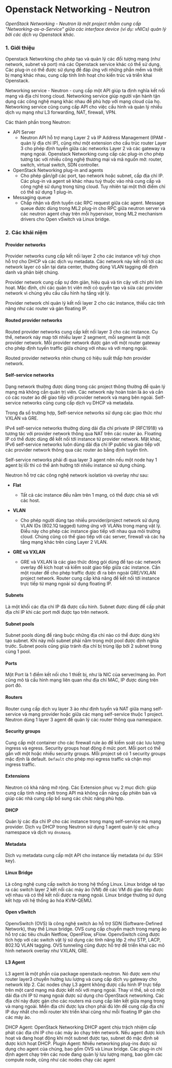 # Openstack Networking - Neutron

_OpenStack Networking - Neutron là một project nhằm cung cấp "Networking-as-a-Service" giữa các interface device (ví dụ: vNICs) quản lý bởi các dịch vụ Openstack khác._

### 1. Giới thiệu

Openstack Networking cho phép tạo và quản lý các đối tượng mạng (như network, subnet và port) mà các Openstack service khác có thể sử dụng. Các plug-in có thể được sử dụng để đáp ứng với những phần mềm và thiết bị mạng khác nhau, cung cấp tính linh hoạt cho kiến trúc và triển khai Openstack.

Networking service - Neutron - cung cấp một API giúp ta định nghĩa kết nối mạng và địa chỉ trong cloud. Networking service giúp người vận hành tận dụng các công nghệ mạng khác nhau để phù hợp với mạng cloud của họ. Networking service cũng cung cấp API cho việc cấu hình và quản lý nhiều dịch vụ mạng như L3 forwarding, NAT, firewall, VPN.

Các thành phần trong Neutron:

- API Server
  - Neutron API hỗ trợ mạng Layer 2 và IP Address Management (IPAM - quản lý địa chỉ IP), cũng như một extension cho cấu trúc router Layer 3 cho phép định tuyến giữa các networks Layer 2 và các gateway ra mạng ngoài. Openstack Networking cung cấp các plug-in cho phép tương tác với nhiều công nghệ thương mại và mã nguồn mở: router, switch, virtual switch, SDN controller.
- OpenStack Networking plug-in and agents
  - Cho phép gắn/gỡ các port, tạo network hoặc subnet, cấp địa chỉ IP. Các plug-in và agent sẽ khác nhau tuỳ thuộc vào nhà cung cấp và công nghệ sử dụng trong từng cloud. Tuy nhiên tại một thời điểm chỉ có thể sử dụng 1 plug-in.
- Messaging queue
  - Chấp nhận và định tuyến các RPC request giữa các agent. Message queue được dùng trong ML2 plug-in cho RPC giữa neutron server và các neutron agent chạy trên mỗi hypervisor, trong ML2 mechanism drivers cho Open vSwitch và Linux bridge.

### 2. Các khái niệm

#### Provider networks

Provider networks cung cấp kết nối layer 2 cho các instance với tuỳ chọn hỗ trợ cho DHCP và các dịch vụ metadata. Các network này kết nối tới các network layer có sẵn tại data center, thường dùng VLAN tagging để định danh và phân biệt chúng.

Provider network cung cấp sự đơn giản, hiệu quả và tin cậy với chi phí linh hoạt. Mặc định, chỉ các quản trị viên mới có quyền tạo và sửa các provider network vì chúng yêu cầu cấu hình hạ tầng vật lý.

Provider network chỉ quản lý kết nối layer 2 cho các instance, thiếu các tính năng như các router và gán floating IP.

#### Routed provider networks

Routed provider networks cung cấp kết nối layer 3 cho các instance. Cụ thể, network này map tới nhiều layer 2 segment, mỗi segment là một provider network. Mỗi provider network được gán với một router gateway cho phép định tuyến traffic giữa chúng với nhau và với mạng ngoài.

Routed provider networks nhìn chung có hiệu suất thấp hơn provider network.

#### Self-service networks

Dạng network thường được dùng trong các project thông thường để quản lý mạng mà không cần quản trị viên. Các network này hoàn toàn là ảo và cần có các router ảo để giao tiếp với provider network và mạng bên ngoài. Self-service networks cũng cung cấp dịch vụ DHCP và metadata.

Trong đa số trường hợp, Self-service networks sử dụng các giao thức như VXLAN và GRE.

IPv4 self-service networks thường dùng dải địa chỉ private IP (RFC1918) và tương tác với provider network thông qua NAT trên các router ảo. Floating IP có thể được dùng để kết nối tới instance từ provider network. Mặt khác, IPv6 self-service networks luôn dùng dải địa chỉ IP public và giao tiếp với các provider network thông qua các router ảo bằng định tuyến tĩnh.

Self-service networks phải đi qua layer 3 agent nên nếu một node hay 1 agent bị lỗi thì có thể ảnh hưởng tới nhiều instance sử dụng chúng.

Neutron hỗ trợ các công nghệ network isolation và overlay như sau:

- **Flat**
  - Tất cả các instance đều nằm trên 1 mạng, có thể được chia sẻ với các host.
- **VLAN**

  - Cho phép người dùng tạo nhiều provider/project network sử dụng VLAN IDs (802.1Q tagged) tương ứng với VLANs trong mạng vật lý. Điều này cho phép các instance giao tiếp với nhau qua môi trường cloud. Chúng cũng có thể giao tiếp với các server, firewall và các hạ tầng mạng khác trên cùng Layer 2 VLAN.

- **GRE và VXLAN**
  - GRE và VXLAN là các giao thức đóng gói dùng để tạo các network overlay để kích hoạt và kiểm soát giao tiếp giữa các instance. Cần một router để cho phép traffic được đi ra bên ngoài GRE/VXLAN project network. Router cung cấp khả năng để kết nối tới instance trực tiếp từ mạng ngoài sử dụng floating IP.

#### Subnets

Là một khối các địa chỉ IP đã được cấu hình. Subnet được dùng để cấp phát địa chỉ IP khi các port mới được tạo trên network.

#### Subnet pools

Subnet pools dùng để ràng buộc những địa chỉ nào có thể được dùng khi tạo subnet. Khi này mỗi subnet phải nằm trong một pool được định nghĩa trước. Subnet pools cũng giúp tránh địa chỉ bị trùng lặp bởi 2 subnet trong cùng 1 pool.

#### Ports

Một Port là 1 điểm kết nối cho 1 thiết bị, như là NIC của server/mạng ảo. Port cũng mô tả cấu hình mạng liên quan như địa chỉ MAC, IP được dùng trên port đó.

#### Routers

Router cung cấp dịch vụ layer 3 ảo như định tuyến và NAT giữa mạng self-service và mạng provider hoặc giữa các mạng self-service thuộc 1 project. Neutron dùng 1 layer 3 agent để quản lý các router thông qua namespace.

#### Security groups

Cung cấp một container cho các firewall rule ảo để kiểm soát các lưu lượng ingress và egress. Security groups hoạt động ở mức port. Mỗi port có thể gắn với một hoặc nhiều security groups.
Mỗi project sẽ có 1 security groups mặc định là default. `Default` cho phép mọi egress traffic và chặn mọi ingress traffic.

#### Extensions

Neutron có khả năng mở rộng. Các Extension phục vụ 2 mục đích: giúp cung cấp tính năng mới trong API mà không cần nâng cấp phiên bản và giúp các nhà cung cấp bổ sung các chức năng phù hợp.

#### DHCP

Quản lý các địa chỉ IP cho các instance trong mạng self-service mà mạng provider. Dịch vụ DHCP trong Neutron sử dụng 1 agent quản lý các `qdhcp` namespace và dịch vụ `dnsmasq`.

#### Metadata

Dịch vụ metadata cung cấp một API cho instance lấy metadata (ví dụ: SSH key).

#### Linux Bridge

Là công nghệ cung cấp switch ảo trong hệ thống Linux.
Linux bridge sẽ tạo ra các switch layer 2 kết nối các máy ảo (VM) để các VM đó giao tiếp được với nhau và có thể kết nối được ra mạng ngoài. Linux bridge thường sử dụng kết hợp với hệ thống ảo hóa KVM-QEMU.

#### Open vSwitch

OpenvSwitch (OVS) là công nghệ switch ảo hỗ trợ SDN (Software-Defined Network), thay thế Linux bridge. OVS cung cấp chuyển mạch trong mạng ảo hỗ trợ các tiêu chuẩn Netflow, OpenFlow, sFlow. OpenvSwitch cũng được tích hợp với các switch vật lý sử dụng các tính năng lớp 2 như STP, LACP, 802.1Q VLAN tagging. OVS tunneling cũng được hỗ trợ để triển khai các mô hình network overlay như VXLAN, GRE.

#### L3 Agent

L3 agent là một phần của package openstack-neutron. Nó được xem như router layer3 chuyển hướng lưu lượng và cung cấp dịch vụ gateway cho network lớp 2. Các nodes chạy L3 agent không được cấu hình IP trực tiếp trên một card mạng mà được kết nối với mạng ngoài. Thay vì thế, sẽ có một dải địa chỉ IP từ mạng ngoài được sử dụng cho OpenStack networking. Các địa chỉ này được gán cho các routers mà cung cấp liên kết giữa mạng trong và mạng ngoài. Miền địa chỉ được lựa chọn phải đủ lớn để cung cấp địa chỉ IP duy nhất cho mỗi router khi triển khai cũng như mỗi floating IP gán cho các máy ảo.

DHCP Agent: OpenStack Networking DHCP agent chịu trách nhiệm cấp phát các địa chỉ IP cho các máy ảo chạy trên network. Nếu agent được kích hoạt và đang hoạt động khi một subnet được tạo, subnet đó mặc định sẽ được kích hoạt DHCP.
Plugin Agent: Nhiều networking plug-ins được sử dụng cho agent của chúng, bao gồm OVS và Linux bridge. Các plug-in chỉ định agent chạy trên các node đang quản lý lưu lượng mạng, bao gồm các compute node, cũng như các nodes chạy các agent
